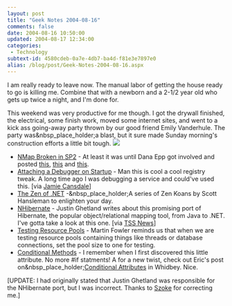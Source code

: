 ```yaml
---
layout: post
title: "Geek Notes 2004-08-16"
comments: false
date: 2004-08-16 10:50:00
updated: 2004-08-17 12:34:00
categories:
 - Technology
subtext-id: 4580cdeb-0a7e-4db7-ba4d-f81e3e7897e0
alias: /blog/post/Geek-Notes-2004-08-16.aspx
---
```



I am really ready to leave now. The manual labor of getting the house ready to go is killing me. Combine that with a newborn and a 2-1/2 year old who gets up twice a night, and I'm done for.

This weekend was very productive for me though. I got the drywall finished, the electrical, some finish work, moved some internet sites, and went to a kick ass going-away party thrown by our good friend Emily Vanderhule. The party was&nbsp_place_holder;a blast, but it sure made Sunday morning's construction efforts a little bit tough. ![](http://www.peterprovost.org/Images/Uploads/smile1.gif)

  * [NMap Broken in SP2](http://silverstr.ufies.org/blog/archives/000666.html) - At least it was until Dana Epp got involved and posted [this](http://silverstr.ufies.org/blog/archives/000667.html), [this](http://silverstr.ufies.org/blog/archives/000668.html) and [this](http://silverstr.ufies.org/blog/mt-comments.cgi?entry_id=669).
  * [Attaching a Debugger on Startup](http://msdn.microsoft.com/library/default.asp?url=/library/en-us/vsdebug/html/vxtskLaunchingDebuggerAutomatically.asp) - Man this is cool a cool registry tweak. A long time ago I was debugging a service and could've used this. [via [Jamie Cansdale](http://weblogs.asp.net/nunitaddin/archive/2004/08/12/213628.aspx)]
  * [The Zen of .NET](http://www.hanselman.com/blog/PermaLink.aspx?guid=e26869f0-6d86-4608-ad8b-cdf4b8e2f7ff) -&nbsp_place_holder;A series of Zen Koans by Scott Hansleman to enlighten your day.
  * [NHibernate](http://www.theserverside.net/articles/showarticle.tss?id=NHibernate) - Justin Ghetland writes about this promising port of Hibernate, the popular object/relational mapping tool, from Java to .NET. I've gotta take a look at this one. [via [TSS News](http://www.theserverside.net/news/thread.tss?thread_id=28038)]
  * [Testing Resource Pools](http://martinfowler.com/bliki/TestingResourcePools.html) - Martin Fowler reminds us that when we are testing resource pools containing things like threads or database connections, set the pool size to one for testing.
  * [Conditional Methods](http://weblogs.asp.net/ericgu/archive/2004/08/13/214175.aspx) - I remember when I first discovered this little attribute. No more #if statments! A for a new twist, check out Eric's post on&nbsp_place_holder;[Conditional Attributes](http://weblogs.asp.net/ericgu/archive/2004/08/13/214177.aspx) in Whidbey. Nice.

[UPDATE: I had originally stated that Justin Ghetland was responsible for the NHibernate port, but I was incorrect. Thanks to [Szoke](http://szokelizer.freeblog.hu/) for correcting me.]
